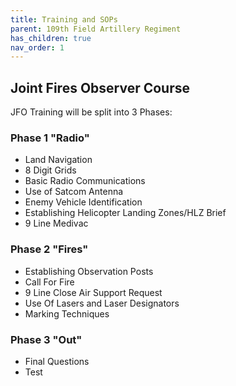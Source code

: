 ```yaml
---
title: Training and SOPs
parent: 109th Field Artillery Regiment
has_children: true
nav_order: 1
---
```

## Joint Fires Observer Course
JFO Training will be split into 3 Phases:
### Phase 1 "Radio"
- Land Navigation
- 8 Digit Grids
- Basic Radio Communications
- Use of Satcom Antenna
- Enemy Vehicle Identification
- Establishing Helicopter Landing Zones/HLZ Brief
- 9 Line Medivac

### Phase 2 "Fires"
- Establishing Observation Posts
- Call For Fire
- 9 Line Close Air Support Request
- Use Of Lasers and Laser Designators
- Marking Techniques

### Phase 3 "Out"
- Final Questions
- Test




